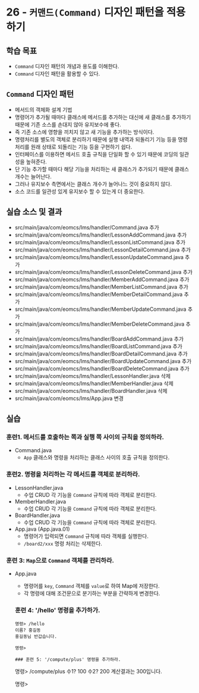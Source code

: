 # 26 - `커맨드(Command)` 디자인 패턴을 적용하기

## 학습 목표

- `Command` 디자인 패턴의 개념과 용도를 이해한다.
- `Command` 디자인 패턴을 활용할 수 있다.

## `Command` 디자인 패턴

- 메서드의 객체화 설계 기법
- 명령어가 추가될 때마다 클래스에 메서드를 추가하는 대신에
  새 클래스를 추가하기 때문에 기존 소스를 손대지 않아 유지보수에 좋다.
- 즉 기존 소스에 영향을 끼치지 않고 새 기능을 추가하는 방식이다.
- 명령처리를 별도의 객체로 분리하기 때문에 실행 내역과 되돌리기 기능 등을 
  명령 처리를 원래 상태로 되돌리는 기능 등을 구현하기 쉽다.
- 인터페이스를 이용하면 메서드 호출 규칙을 단일화 할 수 있기 때문에
  코딩의 일관성을 높혀준다.
- 단 기능 추가할 때마다 해당 기능을 처리하는 새 클래스가 추가되기 때문에
  클래스 개수는 늘어난다.
- 그러나 유지보수 측면에서는 클래스 개수가 늘어나느 것이 중요하지 않다.
- 소스 코드를 일관성 있게 유지보수 할 수 있는게 더 중요한다.

## 실습 소스 및 결과

- src/main/java/com/eomcs/lms/handler/Command.java 추가
- src/main/java/com/eomcs/lms/handler/LessonAddCommand.java 추가
- src/main/java/com/eomcs/lms/handler/LessonListCommand.java 추가
- src/main/java/com/eomcs/lms/handler/LessonDetailCommand.java 추가
- src/main/java/com/eomcs/lms/handler/LessonUpdateCommand.java 추가
- src/main/java/com/eomcs/lms/handler/LessonDeleteCommand.java 추가
- src/main/java/com/eomcs/lms/handler/MemberAddCommand.java 추가
- src/main/java/com/eomcs/lms/handler/MemberListCommand.java 추가
- src/main/java/com/eomcs/lms/handler/MemberDetailCommand.java 추가
- src/main/java/com/eomcs/lms/handler/MemberUpdateCommand.java 추가
- src/main/java/com/eomcs/lms/handler/MemberDeleteCommand.java 추가
- src/main/java/com/eomcs/lms/handler/BoardAddCommand.java 추가
- src/main/java/com/eomcs/lms/handler/BoardListCommand.java 추가
- src/main/java/com/eomcs/lms/handler/BoardDetailCommand.java 추가
- src/main/java/com/eomcs/lms/handler/BoardUpdateCommand.java 추가
- src/main/java/com/eomcs/lms/handler/BoardDeleteCommand.java 추가
- src/main/java/com/eomcs/lms/handler/LessonHandler.java 삭제
- src/main/java/com/eomcs/lms/handler/MemberHandler.java 삭제
- src/main/java/com/eomcs/lms/handler/BoardHandler.java 삭제
- src/main/java/com/eomcs/lms/App.java 변경

## 실습

### 훈련1. 메서드를 호출하는 쪽과 실행 쪽 사이의 규칙을 정의하라.

- Command.java
  - `App` 클래스와 명령을 처리하는 클래스 사이의 호출 규칙을 정의한다.

### 훈련2. 명령을 처리하는 각 메서드를 객체로 분리하라.

- LessonHandler.java
  - 수업 CRUD 각 기능을 `Command` 규칙에 따라 객체로 분리한다.
- MemberHandler.java
  - 수업 CRUD 각 기능을 `Command` 규칙에 따라 객체로 분리한다.
- BoardHandler.java
  - 수업 CRUD 각 기능을 `Command` 규칙에 따라 객체로 분리한다.
- App.java (App.java.01)
  - 명령어가 입력되면 `Command` 규칙에 따라 객체를 실행한다.
  - `/board2/xxx` 명령 처리는 삭제한다.

### 훈련 3: `Map`으로 `Command` 객체를 관리하라.

- App.java
  - 명령어를 `key`, `Command` 객체를 `value`로 하여 Map에 저장한다.
  - 각 명령에 대해 조건문으로 분기하는 부분을 간략하게 변경한다.
  
  ### 훈련 4: '/hello' 명령을 추가하가.
   ```
  명령> /hello
  이름? 홍길동
  홍길동님 반갑습니다.
  
  명령>
  
  ### 훈련 5: '/compute/plus' 명령을 추가하라.
  
  ```
  명령> /compute/plus
  수1? 100
  수2? 200
  계산결과는 300입니다.
  
  명령>